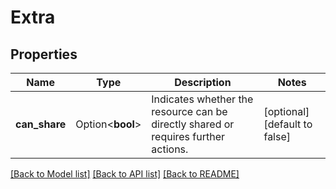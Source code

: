 # Extra

## Properties

Name | Type | Description | Notes
------------ | ------------- | ------------- | -------------
**can_share** | Option<**bool**> | Indicates whether the resource can be directly shared or requires further actions. | [optional][default to false]

[[Back to Model list]](../README.md#documentation-for-models) [[Back to API list]](../README.md#documentation-for-api-endpoints) [[Back to README]](../README.md)


